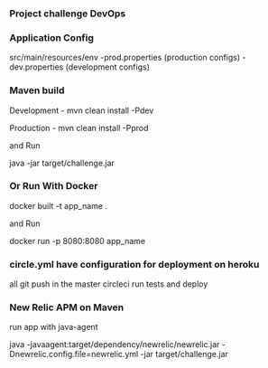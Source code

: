 ### Project challenge DevOps


### Application Config

src/main/resources/env
    -prod.properties (production configs)
    -dev.properties (development configs)

### Maven build

Development - mvn clean install -Pdev

Production - mvn clean install -Pprod

and Run

java -jar target/challenge.jar

### Or Run With Docker

docker built -t app_name .

and Run

docker run -p 8080:8080 app_name


### circle.yml have configuration for deployment on heroku

all git push in the master circleci run tests and deploy

### New Relic APM on Maven

run app with java-agent

java -javaagent:target/dependency/newrelic/newrelic.jar -Dnewrelic.config.file=newrelic.yml -jar target/challenge.jar

